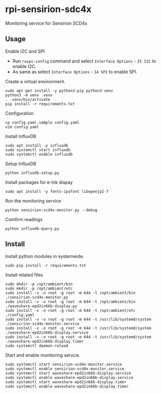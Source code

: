 # rpi-sensirion-sdc4x
Monitoring service for Sensirion SCD4x

## Usage

Enable I2C and SPI
* Run `raspi-config` command and select `Interface Options` - `I5 I2C` to enable I2C.
* As same as select `Interface Options` - `I4 SPI` to enable SPI.

Create a virtual environment.
```
sudo apt-get install -y python3-pip python3-venv
python3 -m venv .venv
. .venv/bin/activate
pip install -r requirements.txt 
```

Configuration
```
cp config.yaml.sample config.yaml
vim config.yaml
```

Install InfluxDB
```
sudo apt install -y influxdb
sudo systemctl start influxdb
sudo systemctl enable influxdb
```

Setup InfluxDB
```
python influxdb-setup.py 
```

Install packages for e-Ink dispay
```
sudo apt install -y fonts-ipafont libopenjp2-7
```

Run the monitoring service
```
python sensirion-scd4x-monitor.py --debug
```

Comfirm readings
```
python influxdb-query.py
```

## Install

Install python modules in systemwide.
```
sudo pip install -r requirements.txt
```

Install related files.
```
sudo mkdir -p /opt/ambient/bin
sudo mkdir -p /opt/ambient/etc
sudo install -v -o root -g root -m 644 -t /opt/ambient/bin ./sensirion-scd4x-monitor.py
sudo install -v -o root -g root -m 644 -t /opt/ambient/bin ./waveshare-epd2in66b-display.py
sudo install -v -o root -g root -m 644 -t /opt/ambient/etc ./config.yaml
sudo install -v -o root -g root -m 644 -t /usr/lib/systemd/system ./sensirion-scd4x-monitor.service
sudo install -v -o root -g root -m 644 -t /usr/lib/systemd/system ./waveshare-epd2in66b-display.service
sudo install -v -o root -g root -m 644 -t /usr/lib/systemd/system ./waveshare-epd2in66b-display.timer
sudo systemctl daemon-reload
```

Start and enable monitoring servcie.
```
sudo systemctl start sensirion-scd4x-monitor.service
sudo systemctl enable sensirion-scd4x-monitor.service
sudo systemctl start waveshare-epd2in66b-display.service
sudo systemctl enable waveshare-epd2in66b-display.service
sudo systemctl start waveshare-epd2in66b-display.timer
sudo systemctl enable waveshare-epd2in66b-display.timer
```
